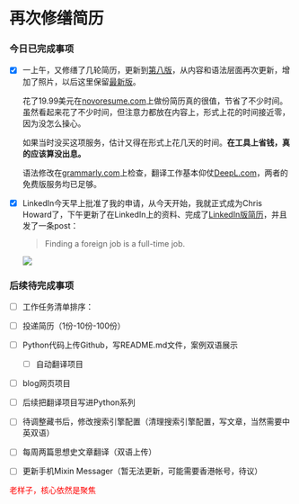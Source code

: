# 再次修缮简历


### 今日已完成事项

-   [x] 一上午，又修缮了几轮简历，更新到[第八版](https://doraemonj.github.io/docs/Resume-2022-05-18.pdf)，从内容和语法层面再次更新，增加了照片，以后这里保留[最新版](https://doraemonj.github.io/docs/Resume_latest.pdf)。

    花了19.99美元在[novoresume.com](https://novoresume.com/)上做份简历真的很值，节省了不少时间。虽然看起来花了不少时间，但注意力都放在内容上，形式上花的时间接近零，因为没怎么操心。

    如果当时没买这项服务，估计又得在形式上花几天的时间。**在工具上省钱，真的应该算没出息。**

    语法修改在[grammarly.com](https://grammarly.com/)上检查，翻译工作基本仰仗[DeepL.com](https://deepL.com/)，两者的免费版服务均已足够。

-   [x] LinkedIn今天早上批准了我的申请，从今天开始，我就正式成为Chris Howard了，下午更新了在LinkedIn上的资料、完成了[LinkedIn版简历](https://doraemonj.github.io/docs/Resume-Chris-Howard-LinkedIn.pdf)，并且发了一条post：

    >   Finding a foreign job is a full-time job.

    ![](https://doraemonj.github.io/pics/screenshot_20220518_162717.png)

### 后续待完成事项

-   [ ] 工作任务清单排序：

-   [ ] 投递简历（1份-10份-100份）
-   [ ] Python代码上传Github，写README.md文件，案例双语展示

    -   [ ] 自动翻译项目
-   [ ] blog网页项目
-   [ ] 后续把翻译项目写进Python系列



-   [ ] 待调整藏书后，修改搜索引擎配置（清理搜索引擎配置，写文章，当然需要中英双语）
-   [ ] 每周两篇思想史文章翻译（双语上传）

-   [ ] 更新手机Mixin Messager（暂无法更新，可能需要香港帐号，待议）



<font color='red'> 老样子，核心依然是聚焦</font>

